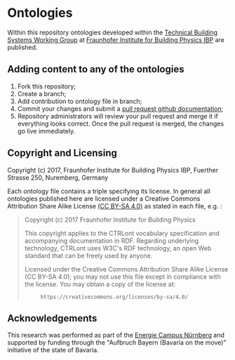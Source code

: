 # Ontologies

Within this repository ontologies developed within the [Technical Building Systems Working Group](https://www.ibp.fraunhofer.de/en/Expertise/energy-efficiency-and-indoor-climate/TechnicalBuildingSystemsSolutions.html) at [Fraunhofer Institute for Building Physics IBP](https://www.ibp.fraunhofer.de/en.html) are published.

## Adding content to any of the ontologies

1. Fork this repository;
2. Create a branch;
3. Add contribution to ontology file in branch;
4. Commit your changes and submit a [pull request github documentation](https://help.github.com/articles/about-pull-requests/);
5. Repository administrators will review your pull request and merge it if everything looks correct. Once the pull request is merged, the changes go live immediately.

## Copyright and Licensing

Copyright (c) 2017, Fraunhofer Institute for Building Physics IBP, Fuerther Strasse 250, Nuremberg, Germany

Each ontology file contains a triple specifying its license. In general all ontologies published here are licensed under a Creative Commons Attribution Share Alike License 
[(CC BY-SA 4.0)](https://creativecommons.org/licenses/by-sa/4.0/) as stated in each file, e.g. :

> Copyright (c) 2017 Fraunhofer Institute for Building Physics
> 
> This copyright applies to the CTRLont vocabulary specification and
> accompanying documentation in RDF. Regarding underlying technology,
> CTRLont uses W3C's RDF technology, an open Web standard that can be
> freely used by anyone.
>
> Licensed under the Creative Commons Attribution Share Alike License 
> (CC BY-SA 4.0); you may not use this file except in compliance with 
> the license. You may obtain a copy of the license at:
>
>          https://creativecommons.org/licenses/by-sa/4.0/

## Acknowledgements

This research was performed as part of the [Energie Campus Nürnberg](http://www.encn.de/en/) and supported by funding through the "Aufbruch Bayern (Bavaria on the move)&rdquo; initiative of the state of Bavaria.
